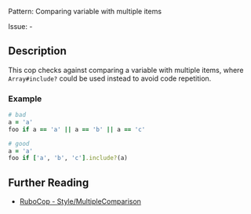 Pattern: Comparing variable with multiple items

Issue: -

## Description

This cop checks against comparing a variable with multiple items, where `Array#include?` could be used instead to avoid code repetition.

### Example

```ruby
# bad
a = 'a'
foo if a == 'a' || a == 'b' || a == 'c'

# good
a = 'a'
foo if ['a', 'b', 'c'].include?(a)
```

## Further Reading

* [RuboCop - Style/MultipleComparison](https://rubocop.readthedocs.io/en/latest/cops_style/#stylemultiplecomparison)
